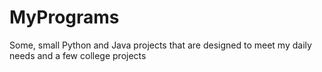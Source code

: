 # MyPrograms
Some, small Python and Java projects that are designed to meet my daily needs and a few college projects
